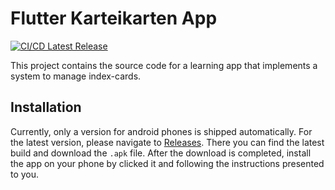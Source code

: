 # Flutter Karteikarten App
[![CI/CD Latest Release](https://github.com/z3ttee/flutter-karteikarten-app/actions/workflows/main.yml/badge.svg)](https://github.com/z3ttee/flutter-karteikarten-app/actions/workflows/main.yml)

This project contains the source code for a learning app that implements a system to manage index-cards.

## Installation
Currently, only a version for android phones is shipped automatically.
For the latest version, please navigate to [Releases](https://github.com/z3ttee/flutter-karteikarten-app/releases). There you can find the latest build and download the `.apk` file. After the download is completed, install the app on your phone by clicked it and following the instructions presented to you.
